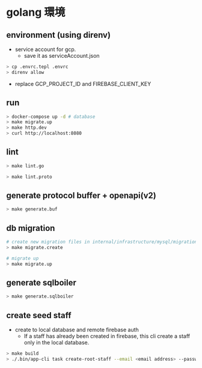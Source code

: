 # golang 環境

## environment (using direnv)

- service account for gcp.
  - save it as serviceAccount.json

```bash
> cp .envrc.tepl .envrc
> direnv allow
```

- replace GCP_PROJECT_ID and FIREBASE_CLIENT_KEY

## run

```bash
> docker-compose up -d # database
> make migrate.up
> make http.dev
> curl http://localhost:8080
```

## lint

```bash
> make lint.go

> make lint.proto
```

## generate protocol buffer + openapi(v2)

```bash
> make generate.buf
```

## db migration

```bash
# create new migration files in internal/infrastructure/mysql/migration/files
> make migrate.create

# migrate up
> make migrate.up
```

## generate sqlboiler

```bash
> make generate.sqlboiler
```

## create seed staff

- create to local database and remote firebase auth
  - If a staff has already been created in firebase, this cli create a staff only in the local database.

```bash
> make build
> ./.bin/app-cli task create-root-staff --email <email address> --password <password>
```
